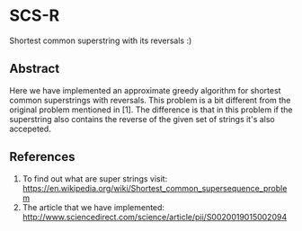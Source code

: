 # SCS-R
Shortest common superstring with its reversals :)  
## Abstract  
Here we have implemented an approximate greedy algorithm for shortest common superstrings with reversals. This problem is a bit different from the original problem mentioned in [1]. The difference is that in this problem if the superstring also contains the reverse of the given set of strings it's also accepeted.
## References
1. To find out what are super strings visit: https://en.wikipedia.org/wiki/Shortest_common_supersequence_problem
2. The article that we have implemented: http://www.sciencedirect.com/science/article/pii/S0020019015002094
